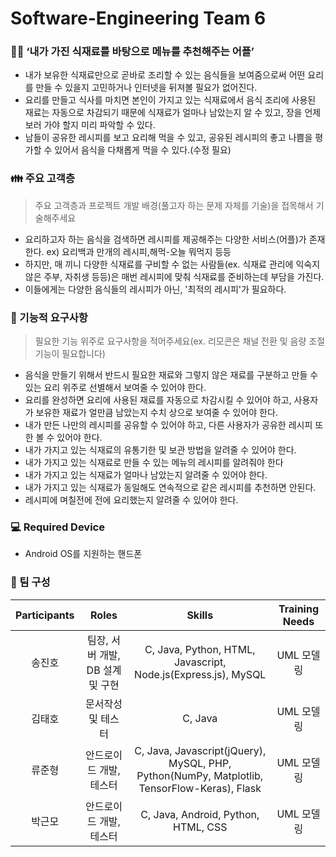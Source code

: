 # Software-Engineering Team 6

### 👨‍💻 ‘내가 가진 식재료를 바탕으로 메뉴를 추천해주는 어플’
- 내가 보유한 식재료만으로 곧바로 조리할 수 있는 음식들을 보여줌으로써 어떤 요리를 만들 수 있을지 고민하거나 인터넷을 뒤져볼 필요가 없어진다.
- 요리를 만들고 식사를 마치면 본인이 가지고 있는 식재료에서 음식 조리에 사용된 재료는 자동으로 차감되기 때문에 식재료가 얼마나 남았는지 알 수 있고, 장을 언제 보러 가야 할지 미리 파악할 수 있다.
- 남들이 공유한 레시피를 보고 요리해 먹을 수 있고, 공유된 레시피의 좋고 나쁨을 평가할 수 있어서 음식을 다채롭게 먹을 수 있다.(수정 필요)

### 👪 주요 고객층
> 주요 고객층과 프로젝트 개발 배경(풀고자 하는 문제 자체를 기술)을 접목해서 기술해주세요
- 요리하고자 하는 음식을 검색하면 레시피를 제공해주는 다양한 서비스(어플)가 존재한다. ex) 요리백과 만개의 레시피,해먹-오늘 뭐먹지 등등
- 하지만, 매 끼니 다양한 식재료를 구비할 수 없는 사람들(ex. 식재료 관리에 익숙지 않은 주부, 자취생 등등)은 매번 레시피에 맞춰 식재료를 준비하는데 부담을 가진다.
- 이들에게는 다양한 음식들의 레시피가 아닌, '최적의 레시피'가 필요하다.

### 🎯 기능적 요구사항
> 필요한 기능 위주로 요구사항을 적어주세요(ex. 리모콘은 채널 전환 및 음량 조절 기능이 필요합니다)
- 음식을 만들기 위해서 반드시 필요한 재료와 그렇지 않은 재료를 구분하고 만들 수 있는 요리 위주로 선별해서 보여줄 수 있어야 한다.
- 요리를 완성하면 요리에 사용된 재료를 자동으로 차감시킬 수 있어야 하고, 사용자가 보유한 재료가 얼만큼 남았는지 수치 상으로 보여줄 수 있어야 한다.
- 내가 만든 나만의 레시피를 공유할 수 있어야 하고, 다른 사용자가 공유한 레시피 또한 볼 수 있어야 한다.
- 내가 가지고 있는 식재료의 유통기한 및 보관 방법을 알려줄 수 있어야 한다.
- 내가 가지고 있는 식재료로 만들 수 있는 메뉴의 레시피를 알려줘야 한다
- 내가 가지고 있는 식재료가 얼마나 남았는지 알려줄 수 있어야 한다.
- 내가 가지고 있는 식재료가 동일해도 연속적으로 같은 레시피를 추천하면 안된다.
- 레시피에 며칠전에 전에 요리했는지 알려줄 수 있어야 한다.

### 💻 Required Device
- Android OS를 지원하는 핸드폰

### 🤝 팀 구성
| Participants | Roles | Skills | Training Needs |
|:------------:|:-----:|:------:|:--------------:|
| 송진호 | 팀장, 서버 개발, DB 설계 및 구현 | C, Java, Python, HTML, Javascript, Node.js(Express.js), MySQL | UML 모델링 |
| 김태호 | 문서작성 및 테스터 | C, Java | UML 모델링 |
| 류준형 | 안드로이드 개발, 테스터 | C, Java, Javascript(jQuery), MySQL, PHP, Python(NumPy, Matplotlib, TensorFlow-Keras), Flask | UML 모델링 |
| 박근모 | 안드로이드 개발, 테스터| C, Java, Android, Python, HTML, CSS | UML 모델링 |

